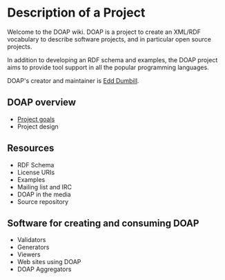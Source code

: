 # Description of a Project

Welcome to the DOAP wiki. DOAP is a project to create an XML/RDF vocabulary to describe software projects, and in particular open source projects.

In addition to developing an RDF schema and examples, the DOAP project aims to provide tool support in all the popular programming languages.

DOAP's creator and maintainer is [Edd Dumbill](http://eddology.com/).

## DOAP overview

* [Project goals](https://github.com/edumbill/doap/wiki/Project-goals)
* Project design

## Resources

* RDF Schema
* License URIs
* Examples
* Mailing list and IRC
* DOAP in the media
* Source repository

## Software for creating and consuming DOAP

* Validators
* Generators
* Viewers
* Web sites using DOAP
* DOAP Aggregators
